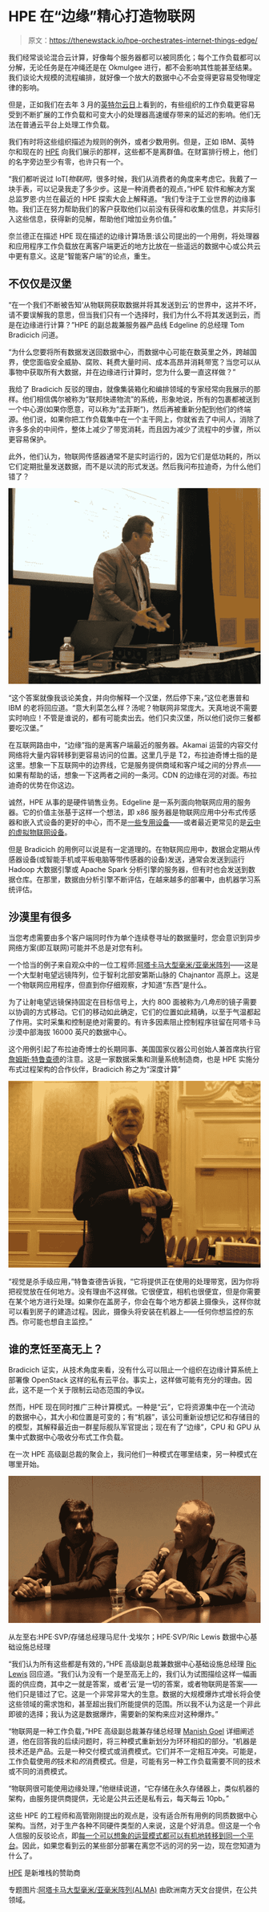 # HPE 在“边缘”精心打造物联网

> 原文：<https://thenewstack.io/hpe-orchestrates-internet-things-edge/>

我们经常谈论混合云计算，好像每个服务器都可以被同质化；每个工作负载都可以分解，无论任务是在冲绳还是在 Okmulgee 进行，都不会影响其性能甚至结果。我们谈论大规模的流程编排，就好像一个放大的数据中心不会变得更容易受物理定律的影响。

但是，正如我们在去年 3 月的[英特尔云日](https://thenewstack.io/intels-plan-bring-deterministic-performance-complex-server-workloads/)上看到的，有些组织的工作负载更容易受到不断扩展的工作负载和可变大小的处理器高速缓存带来的延迟的影响。他们无法在普通云平台上处理工作负载。

我们有时将这些组织描述为规则的例外，或者少数用例。但是，正如 IBM、英特尔和现在的 [HPE](https://www8.hp.com/us/en/solutions/business-solutions.html) 向我们展示的那样，这些都不是离群值。在财富排行榜上，他们的名字旁边至少有零，也许只有一个。

“我们都听说过 IoT[*物联网*，很多时候，我们从消费者的角度来考虑它。我戴了一块手表，可以记录我走了多少步。这是一种消费者的观点，”HPE 软件和解决方案总监罗恩·内兰在最近的 HPE 探索大会上解释道。“我们专注于工业世界的边缘事物。我们正在努力帮助我们的客户获取他们以前没有获得和收集的信息，并实际引入这些信息，获得新的见解，帮助他们增加业务价值。”

奈兰德正在描述 HPE 现在描述的边缘计算场景:该公司提出的一个用例，将处理器和应用程序工作负载放在离客户端更近的地方比放在一些遥远的数据中心或公共云中更有意义。这是“智能客户端”的论点，重生。

## 不仅仅是汉堡

“在一个我们不断被告知‘从物联网获取数据并将其发送到云’的世界中，这并不坏，请不要误解我的意思，但当我们只有一个选择时，我们为什么不将其发送到云，而是在边缘进行计算？”HPE 的副总裁兼服务器产品线 Edgeline 的总经理 Tom Bradicich 问道。

“为什么您要将所有数据发送回数据中心，而数据中心可能在数英里之外，跨越国界，使您面临安全威胁、腐败、耗费大量时间、成本高昂并消耗带宽？当您可以从事物中获取所有大数据，并在边缘进行计算时，您为什么要一直这样做？”

我给了 Bradicich 反驳的理由，就像集装箱化和编排领域的专家经常向我展示的那样。他们相信偶尔被称为“联邦快递物流”的系统，形象地说，所有的包裹都被送到一个中心源(如果你愿意，可以称为“孟菲斯”)，然后再被重新分配到他们的终端源。他们说，如果你把工作负载集中在一个主干网上，你就省去了中间人，消除了许多多余的中间件，整体上减少了带宽消耗，而且因为减少了流程中的步骤，所以更容易保护。

此外，他们认为，物联网传感器通常不是实时运行的，因为它们是低功耗的，所以它们定期批量发送数据，而不是以流的形式发送。然后我问布拉迪奇，为什么他们错了？

![160607 HPE Edge 01 Tom Bradicich](img/1b848a6409ec6ad7302037d8c78cbbb7.png)

“这个答案就像我谈论美食，并向你解释一个汉堡，然后停下来，”这位老惠普和 IBM 的老将回应道。“意大利菜怎么样？汤呢？物联网非常庞大。天真地说不需要实时响应！不管是谁说的，都有可能卖出去。他们只卖汉堡，所以他们说你三餐都要吃汉堡。”

在互联网路由中，“边缘”指的是离客户端最近的服务器。Akamai 运营的内容交付网络将大量内容转移到更容易访问的位置。这里几乎是 T2，布拉迪奇博士指的是这里。想象一下互联网中的边界线，它是服务提供商域和客户域之间的分界点——如果有帮助的话，想象一下这两者之间的一条河。CDN 的边缘在河的对面。布拉迪奇的优势在你这边。

诚然，HPE 从事的是硬件销售业务。Edgeline 是一系列面向物联网应用的服务器。它的价值主张基于这样一个想法，即 x86 服务器是物联网应用中分布式传感器和嵌入式设备的更好的中心，而不是[一些专用设备](https://www.theguardian.com/technology/2016/feb/08/samsung-smartthings-hub-review-internet-of-things)——或者最近更常见的是[云中的虚拟物联网设备](https://azure.microsoft.com/en-us/documentation/articles/iot-hub-what-is-iot-hub/)。

但是 Bradicich 的用例可以说是有一定道理的。在物联网应用中，数据会定期从传感器设备(或智能手机或平板电脑等带传感器的设备)发送，通常会发送到运行 Hadoop 大数据引擎或 Apache Spark 分析引擎的服务器，但有时也会发送到数据仓库。在那里，数据由分析引擎不断评估，在越来越多的部署中，由机器学习系统评估。

## 沙漠里有很多

当您考虑需要由多个客户端同时作为单个连续卷寻址的数据量时，您会意识到异步网络方案(即互联网)可能并不总是对您有利。

一个恰当的例子来自观众中的一位工程师:[阿塔卡马大型毫米/亚毫米阵列](http://www.space.com/543-huge-observatory-andes-takes-shape.html)——这是一个大型射电望远镜阵列，位于智利北部安第斯山脉的 Chajnantor 高原上。这是一个物联网应用程序，但直到你仔细观察，才知道“东西”是什么。

为了让射电望远镜保持固定在目标信号上，大约 800 面被称为*八角形*的镜子需要以协调的方式移动。它们的移动如此确定，它们的位置如此精确，以至于气温都起了作用。实时采集和控制是绝对需要的。有许多因素阻止控制程序驻留在阿塔卡马沙漠中部海拔 16000 英尺的数据中心。

这个用例引起了布拉迪奇博士的长期同事、美国国家仪器公司创始人兼首席执行官[詹姆斯·特鲁查德](https://www.ni.com/company/our-vision/leadership/truchard.htm)的注意。这是一家数据采集和测量系统制造商，也是 HPE 实施分布式过程架构的合作伙伴，Bradicich 称之为“深度计算”

![160607 HPE Edge 02 James Truchard](img/50a70440d3b21188d235e328d3a8e471.png)

“视觉是杀手级应用，”特鲁查德告诉我，“它将提供正在使用的处理带宽，因为你将把视觉放在任何地方。没有理由不这样做。它很便宜，相机也很便宜，但是你需要在某个地方进行处理。如果你在盖房子，你会在每个地方都装上摄像头，这样你就可以看到房子的建造过程。因此，摄像头将安装在机器上——任何你想监控的东西。你可能也想自主监控。”

## 谁的烹饪至高无上？

Bradicich 证实，从技术角度来看，没有什么可以阻止一个组织在边缘计算系统上部署像 OpenStack 这样的私有云平台。事实上，这样做可能有充分的理由。因此，这不是一个关于限制云动态范围的争议。

然而，HPE 现在同时推广三种计算模式。一种是“云”，它将资源集中在一个流动的数据中心，其大小和位置是可变的；有“机器”，该公司重新设想记忆和存储目的的模型，其解释最近由一群星际舰队军官提出；现在有了“边缘”，CPU 和 GPU 从集中式数据中心吸收分布式工作负载。

在一次 HPE 高级副总裁的聚会上，我问他们一种模式在哪里结束，另一种模式在哪里开始。

![Left to right: HPE SVP/GM for Storage Manish Goel; HPE SVP/GM for Data Center Infrastructure, Ric Lewis](img/85fcbabd742342a404d8429ab14f445e.png)

从左至右:HPE·SVP/存储总经理马尼什·戈埃尔；HPE·SVP/Ric Lewis 数据中心基础设施总经理

“我们认为所有这些都是有效的，”HPE 高级副总裁兼数据中心基础设施总经理 [Ric Lewis](https://www.linkedin.com/in/ric-lewis-37713b4) 回应道。“我们认为没有一个是至高无上的，我们认为试图描绘这样一幅画面的供应商，其中之一就是答案，或者‘云’是一切的答案，或者物联网是答案——他们只是错过了它。这是一个非常非常大的生意。数据的大规模爆炸式增长将会使这些领域的需求饱和，甚至超出我们所能提供的范围。所以我不认为这是一个非此即彼的选择；我认为这是数据爆炸，需要新的架构来应对这种爆炸。”

“物联网是一种工作负载，”HPE 高级副总裁兼存储总经理 [Manish Goel](https://www.linkedin.com/in/manishgoellosgatos) 详细阐述道，他在回答我的后续问题时，将三种模式重新划分为环环相扣的部分。“机器是技术还是产品。云是一种交付模式或消费模式。它们并不一定相互冲突。可能是，工作负载使用*的*技术和*的*消费模式。但是，可能有另一种工作负载需要不同的技术或不同的消费模式。

“物联网很可能使用边缘处理，”他继续说道，“它存储在永久存储器上，类似机器的架构，由服务提供商提供，无论是公共云还是私有云，每天每云 10pb。”

这些 HPE 的工程师和高管刚刚提出的观点是，没有适合所有用例的同质数据中心架构。当然，对于生产各种不同硬件类型的人来说，这是个好消息。但这是一个令人信服的反驳论点，即[每一个可以想象的运营模式都可以有机地转移到同一个平台](https://thenewstack.io/openstack-summit-giving-cloud-computing-back-enterprise/)。因此，如果您看到云的某些部分部署在离您不远的河的另一边，现在您知道为什么了。

[HPE](https://www8.hp.com/us/en/solutions/business-solutions.html) 是新堆栈的赞助商

专题图片:[阿塔卡马大型毫米/亚毫米阵列(ALMA)](http://www.eso.org/public/images/ann12092a/) 由欧洲南方天文台提供，在公共领域。

<svg xmlns:xlink="http://www.w3.org/1999/xlink" viewBox="0 0 68 31" version="1.1"><title>Group</title> <desc>Created with Sketch.</desc></svg>
